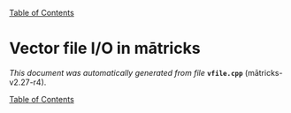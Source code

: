 
[Table of Contents](README.md)


# Vector file I/O in mātricks
_This document was automatically generated from file_ **`vfile.cpp`** (mātricks-v2.27-r4).


[Table of Contents](README.md)
